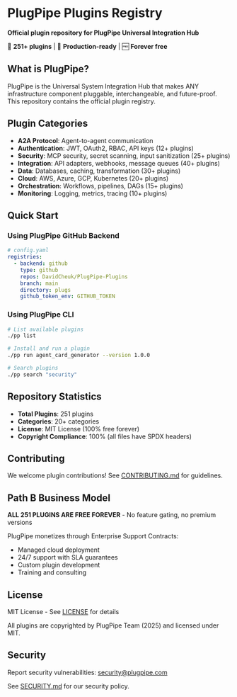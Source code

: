 # PlugPipe Plugins Registry

**Official plugin repository for PlugPipe Universal Integration Hub**

🔌 **251+ plugins** | 🎯 **Production-ready** | 🆓 **Forever free**

## What is PlugPipe?

PlugPipe is the Universal System Integration Hub that makes ANY infrastructure component pluggable, interchangeable, and future-proof. This repository contains the official plugin registry.

## Plugin Categories

- **A2A Protocol**: Agent-to-agent communication
- **Authentication**: JWT, OAuth2, RBAC, API keys (12+ plugins)
- **Security**: MCP security, secret scanning, input sanitization (25+ plugins)
- **Integration**: API adapters, webhooks, message queues (40+ plugins)
- **Data**: Databases, caching, transformation (30+ plugins)
- **Cloud**: AWS, Azure, GCP, Kubernetes (20+ plugins)
- **Orchestration**: Workflows, pipelines, DAGs (15+ plugins)
- **Monitoring**: Logging, metrics, tracing (10+ plugins)

## Quick Start

### Using PlugPipe GitHub Backend

```yaml
# config.yaml
registries:
  - backend: github
    type: github
    repos: DavidCheuk/PlugPipe-Plugins
    branch: main
    directory: plugs
    github_token_env: GITHUB_TOKEN
```

### Using PlugPipe CLI

```bash
# List available plugins
./pp list

# Install and run a plugin
./pp run agent_card_generator --version 1.0.0

# Search plugins
./pp search "security"
```

## Repository Statistics

- **Total Plugins**: 251 plugins
- **Categories**: 20+ categories
- **License**: MIT License (100% free forever)
- **Copyright Compliance**: 100% (all files have SPDX headers)

## Contributing

We welcome plugin contributions! See [CONTRIBUTING.md](CONTRIBUTING.md) for guidelines.

## Path B Business Model

**ALL 251 PLUGINS ARE FREE FOREVER** - No feature gating, no premium versions

PlugPipe monetizes through Enterprise Support Contracts:
- Managed cloud deployment
- 24/7 support with SLA guarantees
- Custom plugin development
- Training and consulting

## License

MIT License - See [LICENSE](LICENSE) for details

All plugins are copyrighted by PlugPipe Team (2025) and licensed under MIT.

## Security

Report security vulnerabilities: security@plugpipe.com

See [SECURITY.md](SECURITY.md) for our security policy.
